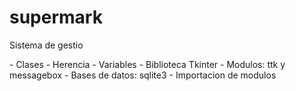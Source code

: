 # supermark
Sistema de gestio


</p>
- Clases
- Herencia  
- Variables 
- Biblioteca Tkinter 
- Modulos: ttk y messagebox
- Bases de datos: sqlite3
- Importacion de modulos
